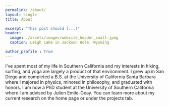 ```yaml
---
permalink: /about/
layout: single
title: About

excerpt: "This post should [...]"
header:
  image: ./assets/images/website_header_small.jpeg
  caption: Leigh Lake in Jackson Hole, Wyoming

author_profile : True
---
```


I've spent most of my life in Southern California and my interests in hiking, surfing, and yoga are largely a product of that environment. I grew up in San Diego and completed a B.S. at the University of California Santa Barbara where I majored in physics, minored in philosophy, and graduated with honors. I am now a PhD student at the University of Southern California where I am advised by Julien Emile-Geay. You can learn more about my current research on the home page or under the projects tab.